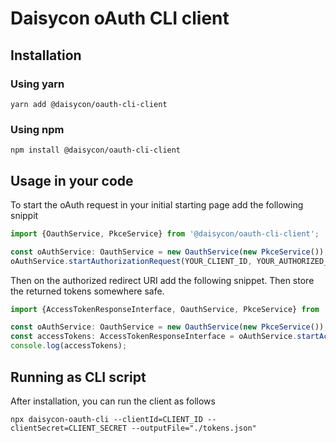# Daisycon oAuth CLI client

## Installation

### Using yarn
```text
yarn add @daisycon/oauth-cli-client
```

### Using npm
```text
npm install @daisycon/oauth-cli-client
```

## Usage in your code

To start the oAuth request in your initial starting page add the following snippit

```typescript
import {OauthService, PkceService} from '@daisycon/oauth-cli-client';

const oAuthService: OauthService = new OauthService(new PkceService());
oAuthService.startAuthorizationRequest(YOUR_CLIENT_ID, YOUR_AUTHORIZED_REDIRECT_URI);
```

Then on the authorized redirect URI add the following snippet. 
Then store the returned tokens somewhere safe.

```typescript
import {AccessTokenResponseInterface, OauthService, PkceService} from '@daisycon/oauth-cli-client';

const oAuthService: OauthService = new OauthService(new PkceService());
const accessTokens: AccessTokenResponseInterface = oAuthService.startAccessTokenExchange(YOUR_CLIENT_ID, YOUR_AUTHORIZED_REDIRECT_URI);
console.log(accessTokens);
```

## Running as CLI script

After installation, you can run the client as follows

```shell
npx daisycon-oauth-cli --clientId=CLIENT_ID --clientSecret=CLIENT_SECRET --outputFile="./tokens.json"
```
